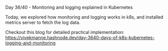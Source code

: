 Day 36/40 - Monitoring and logging explained in Kubernetes

Today, we explored how monitoring and logging works in k8s, and installed metrics server to fetch the log data.

Checkout this blog for detailed practical implementation: https://vivekmanne.hashnode.dev/day-3640-days-of-k8s-kubernetes-logging-and-monitoring